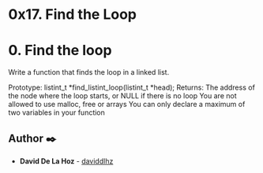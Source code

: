 # 0x17. Find the Loop

# 0. Find the loop
Write a function that finds the loop in a linked list.

Prototype: listint_t *find_listint_loop(listint_t *head);
Returns: The address of the node where the loop starts, or NULL if there is no loop
You are not allowed to use malloc, free or arrays
You can only declare a maximum of two variables in your function

## Author ✒️

* **David De La Hoz** - [daviddlhz](https://github.com/daviddlhz)


